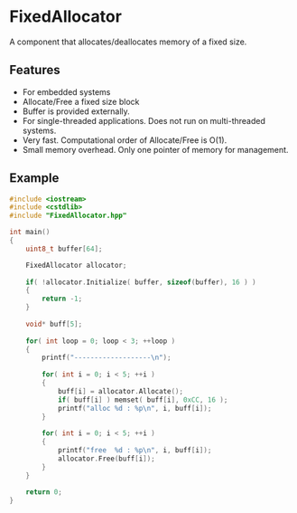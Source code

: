 # FixedAllocator
A component that allocates/deallocates memory of a fixed size.

## Features

- For embedded systems
- Allocate/Free a fixed size block
- Buffer is provided externally.
- For single-threaded applications. Does not run on multi-threaded systems.
- Very fast. Computational order of Allocate/Free is O(1). 
- Small memory overhead. Only one pointer of memory for management.

## Example
```c++
#include <iostream>
#include <cstdlib>
#include "FixedAllocator.hpp"

int main()
{
    uint8_t buffer[64];

    FixedAllocator allocator;
    
    if( !allocator.Initialize( buffer, sizeof(buffer), 16 ) )
    {
        return -1;
    }
    
    void* buff[5];
    
    for( int loop = 0; loop < 3; ++loop )
    {
        printf("-------------------\n");
        
        for( int i = 0; i < 5; ++i )
        {
            buff[i] = allocator.Allocate();
            if( buff[i] ) memset( buff[i], 0xCC, 16 );
            printf("alloc %d : %p\n", i, buff[i]);
        }
    
        for( int i = 0; i < 5; ++i )
        {
            printf("free  %d : %p\n", i, buff[i]);
            allocator.Free(buff[i]);
        }
    }
    
    return 0;
}

```